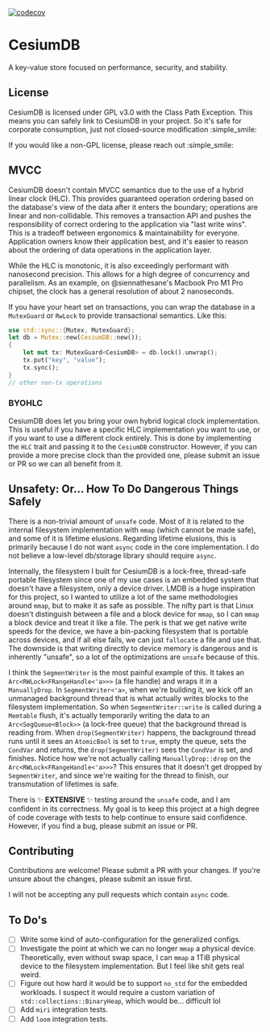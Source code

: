 [![codecov](https://codecov.io/gh/siennathesane/cesiumdb/graph/badge.svg?token=D7RBD3OX2U)](https://codecov.io/gh/siennathesane/cesiumdb)

# CesiumDB

A key-value store focused on performance, security, and stability.

## License

CesiumDB is licensed under GPL v3.0 with the Class Path Exception. This means you can safely link to CesiumDB in your project. So it's safe for corporate consumption, just not closed-source modification :simple_smile:

If you would like a non-GPL license, please reach out :simple_smile:

## MVCC

CesiumDB doesn't contain MVCC semantics due to the use of a hybrid linear clock (HLC). This provides guaranteed operation ordering based on the database's view of the data after it enters the boundary; operations are linear and non-collidable. This removes a transaction API and pushes the responsibility of correct ordering to the application via "last write wins". This is a tradeoff between ergonomics & maintainability for everyone. Application owners know their application best, and it's easier to reason about the ordering of data operations in the application layer.

While the HLC is monotonic, it is also exceedingly performant with nanosecond precision. This allows for a high degree of concurrency and parallelism. As an example, on @siennathesane's Macbook Pro M1 Pro chipset, the clock has a general resolution of about 2 nanoseconds.

If you have your heart set on transactions, you can wrap the database in a `MutexGuard` or `RwLock` to provide transactional semantics. Like this:

```rust
use std::sync::{Mutex, MutexGuard};
let db = Mutex::new(CesiumDB::new());
{
    let mut tx: MutexGuard<CesiumDB> = db.lock().unwrap();
    tx.put("key", "value");
    tx.sync();
}
// other non-tx operations
```

### BYOHLC

CesiumDB does let you bring your own hybrid logical clock implementation. This is useful if you have a specific HLC implementation you want to use, or if you want to use a different clock entirely. This is done by implementing the `HLC` trait and passing it to the `CesiumDB` constructor. However, if you can provide a more precise clock than the provided one, please submit an issue or PR so we can all benefit from it.

## Unsafety: Or... How To Do Dangerous Things Safely

There is a non-trivial amount of `unsafe` code. Most of it is related to the internal filesystem implementation with `mmap` (which cannot be made safe), and some of it is lifetime elusions. Regarding lifetime elusions, this is primarily because I do not want `async` code in the core implementation. I do not believe a low-level db/storage library should require `async`.

Internally, the filesystem I built for CesiumDB is a lock-free, thread-safe portable filesystem since one of my use cases is an embedded system that doesn't have a filesystem, only a device driver. LMDB is a huge inspiration for this project, so I wanted to utilize a lot of the same methodologies around `mmap`, but to make it as safe as possible. The nifty part is that Linux doesn't distinguish between a file and a block device for `mmap`, so I can `mmap` a block device and treat it like a file. The perk is that we get native write speeds for the device, we have a bin-packing filesystem that is portable across devices, and if all else fails, we can just `fallocate` a file and use that. The downside is that writing directly to device memory is dangerous and is inherently "unsafe", so a lot of the optimizations are `unsafe` because of this.

I think the `SegmentWriter` is the most painful example of this. It takes an `Arc<RWLock<FRangeHandle<'a>>>` (a file handle) and wraps it in a `ManuallyDrop`. In `SegmentWriter<'a>`, when we're building it, we kick off an unmanaged background thread that is what actually writes blocks to the filesystem implementation. So when `SegmentWriter::write` is called during a `Memtable` flush, it's actually temporarily writing the data to an `Arc<SegQueue<Block>>` (a lock-free queue) that the background thread is reading from. When `drop(SegmentWriter)` happens, the background thread runs until it sees an `AtomicBool` is set to `true`, empty the queue, sets the `CondVar` and returns, the `drop(SegmentWriter)` sees the `CondVar` is set, and finishes. Notice how we're not actually calling `ManuallyDrop::drop` on the `Arc<RWLock<FRangeHandle<'a>>>`? This ensures that it doesn't get dropped by `SegmentWriter`, and since we're waiting for the thread to finish, our transmutation of lifetimes is safe.

There is :sparkles: __EXTENSIVE__ :sparkles: testing around the `unsafe` code, and I am confident in its correctness. My goal is to keep this project at a high degree of code coverage with tests to help continue to ensure said confidence. However, if you find a bug, please submit an issue or PR.

## Contributing

Contributions are welcome! Please submit a PR with your changes. If you're unsure about the changes, please submit an issue first.

I will not be accepting any pull requests which contain `async` code.

## To Do's

- [ ] Write some kind of auto-configuration for the generalized configs.
- [ ] Investigate the point at which we can no longer `mmap` a physical device. Theoretically, even without swap space, I can `mmap` a 1TiB physical device to the filesystem implementation. But I feel like shit gets real weird.
- [ ] Figure out how hard it would be to support `no_std` for the embedded workloads. I suspect it would require a custom variation of `std::collections::BinaryHeap`, which would be... difficult lol
- [ ] Add `miri` integration tests.
- [ ] Add `loom` integration tests.
